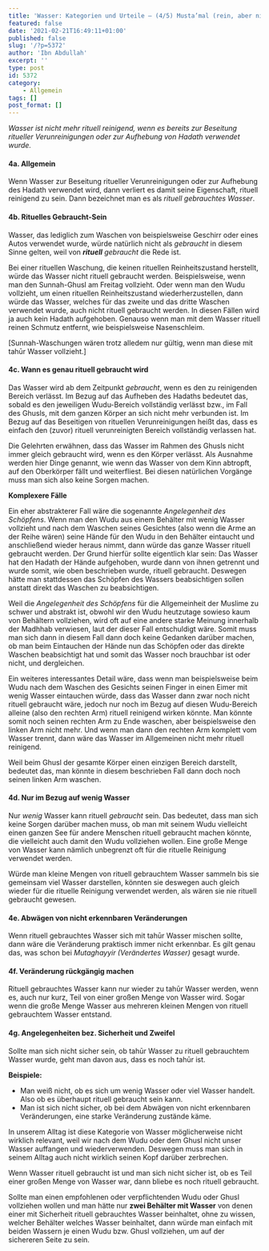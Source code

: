 ```yaml
---
title: 'Wasser: Kategorien und Urteile – (4/5) Musta’mal (rein, aber nicht reinigend)'
featured: false
date: '2021-02-21T16:49:11+01:00'
published: false
slug: '/?p=5372'
author: 'Ibn Abdullah'
excerpt: ''
type: post
id: 5372
category:
    - Allgemein
tags: []
post_format: []
---
```

**Wasser *ist nicht mehr rituell reinigend*,* wenn es bereits zur Beseitung ritueller Verunreinigungen oder zur Aufhebung von Hadath verwendet wurde.*

#### 4a. Allgemein

Wenn Wasser zur Beseitung ritueller Verunreinigungen oder zur Aufhebung des Hadath verwendet wird, dann verliert es damit seine Eigenschaft, rituell reinigend zu sein. Dann bezeichnet man es als *rituell gebrauchtes Wasser*.

#### 4b. Rituelles Gebraucht-Sein

Wasser, das lediglich zum Waschen von beispielsweise Geschirr oder eines Autos verwendet wurde, würde natürlich nicht als *gebraucht* in diesem Sinne gelten, weil von ***rituell** gebraucht* die Rede ist.

Bei einer rituellen Waschung, die keinen rituellen Reinheitszustand herstellt, würde das Wasser nicht rituell gebraucht werden. Beispielsweise, wenn man den Sunnah-Ghusl am Freitag vollzieht. Oder wenn man den Wudu vollzieht, um einen rituellen Reinheitszustand wiederherzustellen, dann würde das Wasser, welches für das zweite und das dritte Waschen verwendet wurde, auch nicht rituell gebraucht werden. In diesen Fällen wird ja auch kein Hadath aufgehoben. Genauso wenn man mit dem Wasser rituell reinen Schmutz entfernt, wie beispielsweise Nasenschleim.

\[Sunnah-Waschungen wären trotz alledem nur gültig, wenn man diese mit tahūr Wasser vollzieht.\]

#### 4c. Wann es genau rituell gebraucht wird

Das Wasser wird ab dem Zeitpunkt *gebraucht*, wenn es den zu reinigenden Bereich verlässt. Im Bezug auf das Aufheben des Hadaths bedeutet das, sobald es den jeweiligen Wudu-Bereich vollständig verlässt bzw., im Fall des Ghusls, mit dem ganzen Körper an sich nicht mehr verbunden ist. Im Bezug auf das Beseitigen von rituellen Verunreinigungen heißt das, dass es einfach den (zuvor) rituell verunreinigten Bereich vollständig verlassen hat.

Die Gelehrten erwähnen, dass das Wasser im Rahmen des Ghusls nicht immer gleich gebraucht wird, wenn es den Körper verlässt. Als Ausnahme werden hier Dinge genannt, wie wenn das Wasser von dem Kinn abtropft, auf den Oberkörper fällt und weiterfliest. Bei diesen natürlichen Vorgänge muss man sich also keine Sorgen machen.

**Komplexere Fälle**

Ein eher abstrakterer Fall wäre die sogenannte *Angelegenheit des Schöpfens*. Wenn man den Wudu aus einem Behälter mit wenig Wasser vollzieht und nach dem Waschen seines Gesichtes (also wenn die Arme an der Reihe wären) seine Hände für den Wudu in den Behälter eintaucht und anschließend wieder heraus nimmt, dann würde das ganze Wasser rituell gebraucht werden. Der Grund hierfür sollte eigentlich klar sein: Das Wasser hat den Hadath der Hände aufgehoben, wurde dann von ihnen getrennt und wurde somit, wie oben beschrieben wurde, rituell gebraucht. Deswegen hätte man stattdessen das Schöpfen des Wassers beabsichtigen sollen anstatt direkt das Waschen zu beabsichtigen.

Weil die *Angelegenheit des Schöpfens* für die Allgemeinheit der Muslime zu schwer und abstrakt ist, obwohl wir den Wudu heutzutage sowieso kaum von Behältern vollziehen, wird oft auf eine andere starke Meinung innerhalb der Madhhab verwiesen, laut der dieser Fall entschuldigt wäre. Somit muss man sich dann in diesem Fall dann doch keine Gedanken darüber machen, ob man beim Eintauchen der Hände nun das Schöpfen oder das direkte Waschen beabsichtigt hat und somit das Wasser noch brauchbar ist oder nicht, und dergleichen.

Ein weiteres interessantes Detail wäre, dass wenn man beispielsweise beim Wudu nach dem Waschen des Gesichts seinen Finger in einen Eimer mit wenig Wasser eintauchen würde, dass das Wasser dann zwar noch nicht rituell gebraucht wäre, jedoch nur noch im Bezug auf diesen Wudu-Bereich alleine (also den rechten Arm) rituell reinigend wirken könnte. Man könnte somit noch seinen rechten Arm zu Ende waschen, aber beispielsweise den linken Arm nicht mehr. Und wenn man dann den rechten Arm komplett vom Wasser trennt, dann wäre das Wasser im Allgemeinen nicht mehr rituell reinigend.

Weil beim Ghusl der gesamte Körper einen einzigen Bereich darstellt, bedeutet das, man könnte in diesem beschrieben Fall dann doch noch seinen linken Arm waschen.

#### 4d. Nur im Bezug auf wenig Wasser

Nur *wenig* Wasser kann rituell *gebraucht* sein. Das bedeutet, dass man sich keine Sorgen darüber machen muss, ob man mit seinem Wudu vielleicht einen ganzen See für andere Menschen rituell gebraucht machen könnte, die vielleicht auch damit den Wudu vollziehen wollen. Eine große Menge von Wasser kann nämlich unbegrenzt oft für die rituelle Reinigung verwendet werden.

Würde man kleine Mengen von rituell gebrauchtem Wasser sammeln bis sie gemeinsam viel Wasser darstellen, könnten sie deswegen auch gleich wieder für die rituelle Reinigung verwendet werden, als wären sie nie rituell gebraucht gewesen.

#### 4e. Abwägen von nicht erkennbaren Veränderungen

Wenn rituell gebrauchtes Wasser sich mit tahūr Wasser mischen sollte, dann wäre die Veränderung praktisch immer nicht erkennbar. Es gilt genau das, was schon bei *Mutaghayyir (Verändertes Wasser)* gesagt wurde.

#### 4f. Veränderung rückgängig machen

Rituell gebrauchtes Wasser kann nur wieder zu tahūr Wasser werden, wenn es, auch nur kurz, Teil von einer großen Menge von Wasser wird. Sogar wenn die große Menge Wasser aus mehreren kleinen Mengen von rituell gebrauchtem Wasser entstand.

#### 4g. Angelegenheiten bez. Sicherheit und Zweifel

Sollte man sich nicht sicher sein, ob tahūr Wasser zu rituell gebrauchtem Wasser wurde, geht man davon aus, dass es noch tahūr ist.

**Beispiele:**

- Man weiß nicht, ob es sich um wenig Wasser oder viel Wasser handelt. Also ob es überhaupt rituell gebraucht sein kann.
- Man ist sich nicht sicher, ob bei dem Abwägen von nicht erkennbaren Veränderungen, eine starke Veränderung zustände käme.

In unserem Alltag ist diese Kategorie von Wasser möglicherweise nicht wirklich relevant, weil wir nach dem Wudu oder dem Ghusl nicht unser Wasser auffangen und wiederverwenden. Deswegen muss man sich in seinem Alltag auch nicht wirklich seinen Kopf darüber zerbrechen.

Wenn Wasser rituell gebraucht ist und man sich nicht sicher ist, ob es Teil einer großen Menge von Wasser war, dann bliebe es noch rituell gebraucht.

Sollte man einen empfohlenen oder verpflichtenden Wudu oder Ghusl vollziehen wollen und man hätte nur **zwei Behälter mit Wasser** von denen einer mit Sicherheit rituell gebrauchtes Wasser beinhaltet, ohne zu wissen, welcher Behälter welches Wasser beinhaltet, dann würde man einfach mit beiden Wassern je einen Wudu bzw. Ghusl vollziehen, um auf der sichereren Seite zu sein.